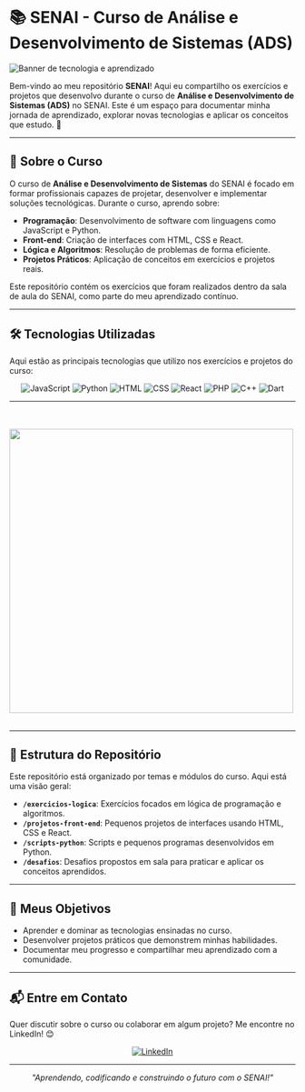 # 📚 SENAI - Curso de Análise e Desenvolvimento de Sistemas (ADS)

![Banner de tecnologia e aprendizado](https://i.ibb.co/5vW2kYQ/tech-anime-banner.gif)

Bem-vindo ao meu repositório **SENAI**! Aqui eu compartilho os exercícios e projetos que desenvolvo durante o curso de **Análise e Desenvolvimento de Sistemas (ADS)** no SENAI. Este é um espaço para documentar minha jornada de aprendizado, explorar novas tecnologias e aplicar os conceitos que estudo. 🚀

---

## 🎯 Sobre o Curso

O curso de **Análise e Desenvolvimento de Sistemas** do SENAI é focado em formar profissionais capazes de projetar, desenvolver e implementar soluções tecnológicas. Durante o curso, aprendo sobre:

- **Programação**: Desenvolvimento de software com linguagens como JavaScript e Python.
- **Front-end**: Criação de interfaces com HTML, CSS e React.
- **Lógica e Algoritmos**: Resolução de problemas de forma eficiente.
- **Projetos Práticos**: Aplicação de conceitos em exercícios e projetos reais.

Este repositório contém os exercícios que foram realizados dentro da sala de aula do SENAI, como parte do meu aprendizado contínuo.

---

## 🛠️ Tecnologias Utilizadas

Aqui estão as principais tecnologias que utilizo nos exercícios e projetos do curso:

<p align="center">
  <img src="https://img.shields.io/badge/JavaScript-F7DF1E?style=for-the-badge&logo=javascript&logoColor=black" alt="JavaScript">
  <img src="https://img.shields.io/badge/Python-3776AB?style=for-the-badge&logo=python&logoColor=white" alt="Python">
  <img src="https://img.shields.io/badge/HTML5-E34F26?style=for-the-badge&logo=html5&logoColor=white" alt="HTML">
  <img src="https://img.shields.io/badge/CSS3-1572B6?style=for-the-badge&logo=css3&logoColor=white" alt="CSS">
  <img src="https://img.shields.io/badge/React-61DAFB?style=for-the-badge&logo=react&logoColor=black" alt="React">
  <img src="https://img.shields.io/badge/PHP-777BB4?style=for-the-badge&logo=php&logoColor=white" alt="PHP">
  <img src="https://img.shields.io/badge/C++-00599C?style=for-the-badge&logo=c%2B%2B&logoColor=white" alt="C++">
  <img src="https://img.shields.io/badge/Dart-0175C2?style=for-the-badge&logo=dart&logoColor=white" alt="Dart">
</p>

---
<br><br>
<img src="https://user-images.githubusercontent.com/74038190/225813708-98b745f2-7d22-48cf-9150-083f1b00d6c9.gif" width="500">
<br><br>

---

## 📂 Estrutura do Repositório

Este repositório está organizado por temas e módulos do curso. Aqui está uma visão geral:

- **`/exercicios-logica`**: Exercícios focados em lógica de programação e algoritmos.
- **`/projetos-front-end`**: Pequenos projetos de interfaces usando HTML, CSS e React.
- **`/scripts-python`**: Scripts e pequenos programas desenvolvidos em Python.
- **`/desafios`**: Desafios propostos em sala para praticar e aplicar os conceitos aprendidos.

---

## 🌟 Meus Objetivos

- Aprender e dominar as tecnologias ensinadas no curso.
- Desenvolver projetos práticos que demonstrem minhas habilidades.
- Documentar meu progresso e compartilhar meu aprendizado com a comunidade.

---

## 📬 Entre em Contato

Quer discutir sobre o curso ou colaborar em algum projeto? Me encontre no LinkedIn! 😊

<p align="center">
  <a href="https://www.linkedin.com/in/jonas-daniel-9904b63"><img src="https://img.shields.io/badge/LinkedIn-0077B5?style=for-the-badge&logo=linkedin&logoColor=white" alt="LinkedIn"></a>
</p>

---

<p align="center">
  <i>"Aprendendo, codificando e construindo o futuro com o SENAI!"</i>
</p>
